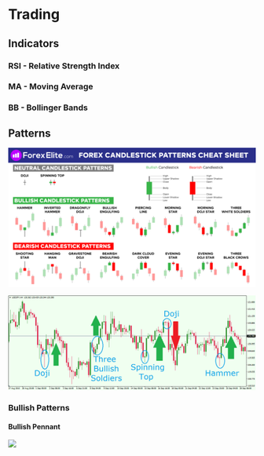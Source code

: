 # Trading

## Indicators

### RSI - Relative Strength Index

### MA - Moving Average

### BB - Bollinger Bands

## Patterns



![](../../.gitbook/assets/forex-candlestick-patterns-cheat-sheet.png)

![](../../.gitbook/assets/usdjpy-candlestick-patterns.png)

### Bullish Patterns
#### Bullish Pennant
![](https://a.c-dn.net/c/content/dam/publicsites/igcom/uk/images/ContentImage/How_to_identify_bullish_pennants_.jpg)
